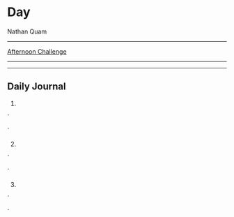 # Day 
Nathan Quam

---

[Afternoon Challenge](link.com)

---
---

## Daily Journal



1. 
`

`

2. 
`

`

3. 
`

`